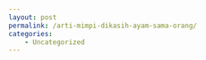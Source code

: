 ```yaml
---
layout: post
permalink: /arti-mimpi-dikasih-ayam-sama-orang/
categories:
    - Uncategorized
---
```


